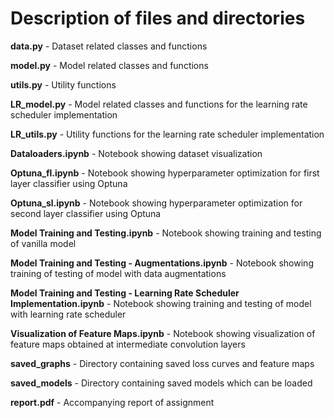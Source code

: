 # Description of files and directories

**data.py** - Dataset related classes and functions

**model.py** - Model related classes and functions

**utils.py** - Utility functions

**LR_model.py** - Model related classes and functions for the learning rate scheduler implementation

**LR_utils.py** - Utility functions for the learning rate scheduler implementation

**Dataloaders.ipynb** - Notebook showing dataset visualization

**Optuna_fl.ipynb** - Notebook showing hyperparameter optimization for first layer classifier using Optuna

**Optuna_sl.ipynb** - Notebook showing hyperparameter optimization for second layer classifier using Optuna

**Model Training and Testing.ipynb** - Notebook showing training and testing of vanilla model

**Model Training and Testing - Augmentations.ipynb** - Notebook showing training of testing of model with data augmentations

**Model Training and Testing - Learning Rate Scheduler Implementation.ipynb** - Notebook showing training and testing of model with learning rate scheduler

**Visualization of Feature Maps.ipynb** - Notebook showing visualization of feature maps obtained at intermediate convolution layers

**saved_graphs** - Directory containing saved loss curves and feature maps

**saved_models** - Directory containing saved models which can be loaded

**report.pdf** - Accompanying report of assignment